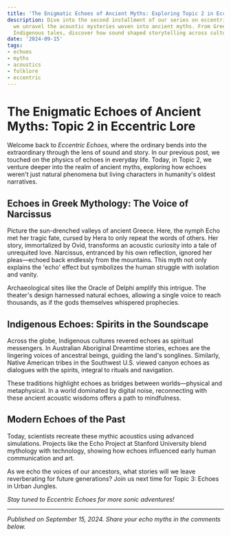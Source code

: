 ```yaml
---
title: 'The Enigmatic Echoes of Ancient Myths: Exploring Topic 2 in Eccentric Lore'
description: Dive into the second installment of our series on eccentric echoes, where
  we unravel the acoustic mysteries woven into ancient myths. From Greek legends to
  Indigenous tales, discover how sound shaped storytelling across cultures.
date: '2024-09-15'
tags:
- echoes
- myths
- acoustics
- folklore
- eccentric
---
```


# The Enigmatic Echoes of Ancient Myths: Topic 2 in Eccentric Lore

Welcome back to *Eccentric Echoes*, where the ordinary bends into the extraordinary through the lens of sound and story. In our previous post, we touched on the physics of echoes in everyday life. Today, in Topic 2, we venture deeper into the realm of ancient myths, exploring how echoes weren't just natural phenomena but living characters in humanity's oldest narratives.

## Echoes in Greek Mythology: The Voice of Narcissus

Picture the sun-drenched valleys of ancient Greece. Here, the nymph Echo met her tragic fate, cursed by Hera to only repeat the words of others. Her story, immortalized by Ovid, transforms an acoustic curiosity into a tale of unrequited love. Narcissus, entranced by his own reflection, ignored her pleas—echoed back endlessly from the mountains. This myth not only explains the 'echo' effect but symbolizes the human struggle with isolation and vanity.

Archaeological sites like the Oracle of Delphi amplify this intrigue. The theater's design harnessed natural echoes, allowing a single voice to reach thousands, as if the gods themselves whispered prophecies.

## Indigenous Echoes: Spirits in the Soundscape

Across the globe, Indigenous cultures revered echoes as spiritual messengers. In Australian Aboriginal Dreamtime stories, echoes are the lingering voices of ancestral beings, guiding the land's songlines. Similarly, Native American tribes in the Southwest U.S. viewed canyon echoes as dialogues with the spirits, integral to rituals and navigation.

These traditions highlight echoes as bridges between worlds—physical and metaphysical. In a world dominated by digital noise, reconnecting with these ancient acoustic wisdoms offers a path to mindfulness.

## Modern Echoes of the Past

Today, scientists recreate these mythic acoustics using advanced simulations. Projects like the Echo Project at Stanford University blend mythology with technology, showing how echoes influenced early human communication and art.

As we echo the voices of our ancestors, what stories will we leave reverberating for future generations? Join us next time for Topic 3: Echoes in Urban Jungles.

*Stay tuned to Eccentric Echoes for more sonic adventures!*

---

*Published on September 15, 2024. Share your echo myths in the comments below.*
